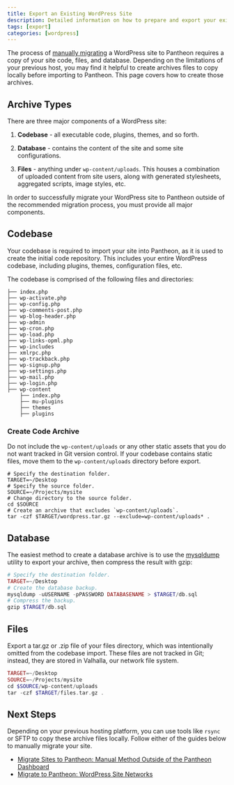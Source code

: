 ```yaml
---
title: Export an Existing WordPress Site
description: Detailed information on how to prepare and export your existing WordPress site for migration to Pantheon.
tags: [export]
categories: [wordpress]
---
```


The process of [manually migrating](/docs/migrate-manual/) a WordPress site to Pantheon requires a copy of your site code, files, and database. Depending on the limitations of your previous host, you may find it helpful to create archives files to copy locally before importing to Pantheon. This page covers how to create those archives.

## Archive Types 

There are three major components of a WordPress site:

1. **Codebase** - all executable code, plugins, themes, and so forth.

2. **Database** - contains the content of the site and some site configurations.

3. **Files** - anything under `wp-content/uploads`. This houses a combination of uploaded content from site users, along with generated stylesheets, aggregated scripts, image styles, etc.

In order to successfully migrate your WordPress site to Pantheon outside of the recommended migration process, you must provide all major components.

## Codebase

Your codebase is required to import your site into Pantheon, as it is used to create the initial code repository. This includes your entire WordPress codebase, including plugins, themes, configuration files, etc.

The codebase is comprised of the following files and directories:
```nohighlight
├── index.php
├── wp-activate.php
├── wp-config.php
├── wp-comments-post.php
├── wp-blog-header.php
├── wp-admin
├── wp-cron.php
├── wp-load.php
├── wp-links-opml.php
├── wp-includes
├── xmlrpc.php
├── wp-trackback.php
├── wp-signup.php
├── wp-settings.php
├── wp-mail.php
├── wp-login.php
├── wp-content
    ├── index.php
    ├── mu-plugins
    ├── themes
    ├── plugins
```
### Create Code Archive
Do not include the `wp-content/uploads` or any other static assets that you do not want tracked in Git version control. If your codebase contains static files, move them to the `wp-content/uploads` directory before export.

```
# Specify the destination folder.
TARGET=~/Desktop
# Specify the source folder.
SOURCE=~/Projects/mysite
# Change directory to the source folder.
cd $SOURCE
# Create an archive that excludes `wp-content/uploads`.
tar -czf $TARGET/wordpress.tar.gz --exclude=wp-content/uploads* .
```
## Database

The easiest method to create a database archive is to use the [mysqldump](http://dev.mysql.com/doc/refman/5.5/en/mysqldump.html) utility to export your archive, then compress the result with gzip:

```php
# Specify the destination folder.
TARGET=~/Desktop
# Create the database backup.
mysqldump -uUSERNAME -pPASSWORD DATABASENAME > $TARGET/db.sql
# Compress the backup.
gzip $TARGET/db.sql
```
## Files
Export a tar.gz or .zip file of your files directory, which was intentionally omitted from the codebase import. These files are not tracked in Git; instead, they are stored in Valhalla, our network file system.

```php
TARGET=~/Desktop
SOURCE=~/Projects/mysite
cd $SOURCE/wp-content/uploads
tar -czf $TARGET/files.tar.gz .
```
## Next Steps

Depending on your previous hosting platform, you can use tools like `rsync` or SFTP to copy these archive files locally. Follow either of the guides below to manually migrate your site.

- [Migrate Sites to Pantheon: Manual Method Outside of the Pantheon Dashboard](/docs/migrate-manual/)
- [Migrate to Pantheon: WordPress Site Networks](/docs/wordpress-site-networks/)
